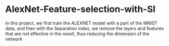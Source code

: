 # AlexNet-Feature-selection-with-SI
In this project, we first train the ALEXNET model with a part of the MNIST data, and then with the Separation index, we remove the layers and features that are not effective in the result, thus reducing the dimension of the network
